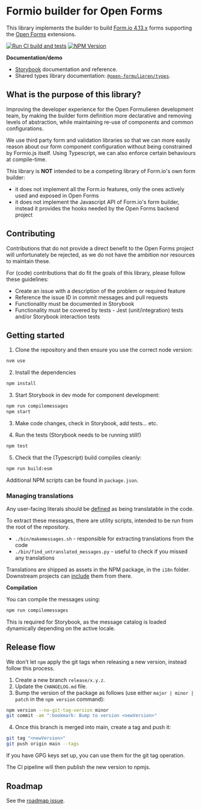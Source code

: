 # Formio builder for Open Forms

This library implements the builder to build
[Form.io 4.13.x](https://github.com/formio/formio.js/tree/4.13.x/) forms supporting the
[Open Forms](https://github.com/open-formulieren/open-forms) extensions.

[![Run CI build and tests](https://github.com/open-formulieren/formio-builder/actions/workflows/ci.yml/badge.svg)](https://github.com/open-formulieren/formio-builder/actions/workflows/ci.yml)
[![NPM Version](https://img.shields.io/npm/v/%40open-formulieren%2Fformio-builder)](https://www.npmjs.com/package/@open-formulieren/formio-builder)

**Documentation/demo**

- [Storybook](https://open-formulieren.github.io/formio-builder/) documentation and reference.
- Shared types library documentation:
  [`@open-formulieren/types`](https://open-formulieren.github.io/types/).

## What is the purpose of this library?

Improving the developer experience for the Open Formulieren development team, by making the builder
form definition more declarative and removing levels of abstraction, while maintaining re-use of
components and common configurations.

We use third party form and validation libraries so that we can more easily reason about our form
component configuration without being constrained by Formio.js itself. Using Typescript, we can also
enforce certain behaviours at compile-time.

This library is **NOT** intended to be a competing library of Form.io's own form builder:

- it does not implement all the Form.io features, only the ones actively used and exposed in Open
  Forms
- it does not implement the Javascript API of Form.io's form builder, instead it provides the hooks
  needed by the Open Forms backend project

## Contributing

Contributions that do not provide a direct benefit to the Open Forms project will unfortunately be
rejected, as we do not have the ambition nor resources to maintain these.

For (code) contributions that do fit the goals of this library, please follow these guidelines:

- Create an issue with a description of the problem or required feature
- Reference the issue ID in commit messages and pull requests
- Functionality must be documented in Storybook
- Functionality must be covered by tests - Jest (unit/integration) tests and/or Storybook
  interaction tests

## Getting started

1. Clone the repository and then ensure you use the correct node version:

```bash
nvm use
```

2. Install the dependencies
```bash
npm install
```

3. Start Storybook in dev mode for component development:

```bash
npm run compilemessages
npm start
```

3. Make code changes, check in Storybook, add tests... etc.

4. Run the tests (Storybook needs to be running still!)

```bash
npm test
```

5. Check that the (Typescript) build compiles cleanly:

```bash
npm run build:esm
```

Additional NPM scripts can be found in `package.json`.

### Managing translations

Any user-facing literals should be
[defined](https://formatjs.io/docs/getting-started/message-declaration/) as being translatable in
the code.

To extract these messages, there are utility scripts, intended to be run from the root of the
repository.

- `./bin/makemessages.sh` - responsible for extracting translations from the code
- `./bin/find_untranslated_messages.py` - useful to check if you missed any translations

Translations are shipped as assets in the NPM package, in the `i18n` folder. Downstream projects can
[include](https://formatjs.io/docs/guides/distribute-libraries#declaring-with-a-convention) them
from there.

**Compilation**

You can compile the messages using:

```bash
npm run compilemessages
```

This is required for Storybook, as the message catalog is loaded dynamically depending on the active
locale.

## Release flow

We don't let `npm` apply the git tags when releasing a new version, instead follow this process.

1. Create a new branch `release/x.y.z`.
2. Update the `CHANGELOG.md` file.
3. Bump the version of the package as follows (use either `major | minor | patch` in the `npm version` command):

```bash
npm version --no-git-tag-version minor
git commit -am ":bookmark: Bump to version <newVersion>"
```

4. Once this branch is merged into main, create a tag and push it:

```bash
git tag "<newVersion>"
git push origin main --tags
```

If you have GPG keys set up, you can use them for the git tag operation.

The CI pipeline will then publish the new version to npmjs.

## Roadmap

See the [roadmap issue](https://github.com/open-formulieren/formio-builder/issues/104).

